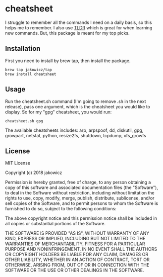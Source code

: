 # cheatsheet

I struggle to remember all the commands I need on a daily basis, so this helps me to remember. I also use [TLDR](https://github.com/tldr-pages/tldr) which is great for when learning new commands. But, this package is meant for my top picks.

## Installation

First you need to install by brew tap, then install the package.

```
brew tap jakowicz/tap
brew install cheatsheet
```

## Usage

Run the cheatsheet.sh command (I'm going to remove .sh in the next release), pass one argument, which is the cheatsheet you would like to display. So for my "gpg" cheatsheet, you would run:

```
cheatsheet.sh gpg
```

The available cheatsheets includes: arp, arpspoof, dd, diskutil, gpg, growpart, netstat, python, resize2fs, shutdown, tcpdump, xfs_growfs

## License

MIT License

Copyright (c) 2018 jakowicz

Permission is hereby granted, free of charge, to any person obtaining a copy
of this software and associated documentation files (the "Software"), to deal
in the Software without restriction, including without limitation the rights
to use, copy, modify, merge, publish, distribute, sublicense, and/or sell
copies of the Software, and to permit persons to whom the Software is
furnished to do so, subject to the following conditions:

The above copyright notice and this permission notice shall be included in all
copies or substantial portions of the Software.

THE SOFTWARE IS PROVIDED "AS IS", WITHOUT WARRANTY OF ANY KIND, EXPRESS OR
IMPLIED, INCLUDING BUT NOT LIMITED TO THE WARRANTIES OF MERCHANTABILITY,
FITNESS FOR A PARTICULAR PURPOSE AND NONINFRINGEMENT. IN NO EVENT SHALL THE
AUTHORS OR COPYRIGHT HOLDERS BE LIABLE FOR ANY CLAIM, DAMAGES OR OTHER
LIABILITY, WHETHER IN AN ACTION OF CONTRACT, TORT OR OTHERWISE, ARISING FROM,
OUT OF OR IN CONNECTION WITH THE SOFTWARE OR THE USE OR OTHER DEALINGS IN THE
SOFTWARE.
